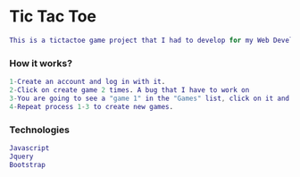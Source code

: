 # Tic Tac Toe
```m
This is a tictactoe game project that I had to develop for my Web Development Immersive class.
```

### How it works?
```m
1-Create an account and log in with it.
2-Click on create game 2 times. A bug that I have to work on
3-You are going to see a "game 1" in the "Games" list, click on it and you are goin to see the board.
4-Repeat process 1-3 to create new games.
```

### Technologies 

```m
Javascript
Jquery
Bootstrap
```


